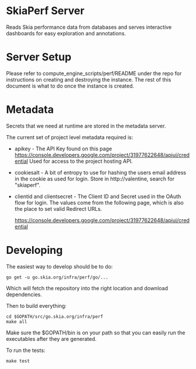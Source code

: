 SkiaPerf Server
===============

Reads Skia performance data from databases and serves interactive dashboards
for easy exploration and annotations.


Server Setup
============

Please refer to compute_engine_scripts/perf/README under the repo for
instructions on creating and destroying the instance. The rest of this
document is what to do once the instance is created.


Metadata
========

Secrets that we need at runtime are stored in the metadata server.

The current set of project level metadata required is:

  * apikey - The API Key found on this page
    https://console.developers.google.com/project/31977622648/apiui/credential
    Used for access to the project hosting API.
  * cookiesalt - A bit of entropy to use for hashing the users email address
    in the cookie as used for login. Store in http://valentine, search for "skiaperf".
  * clientid and clientsecret - The Client ID and Secret used in the OAuth flow
    for login. The values come from the following page, which is also the
    place to set valid Redirect URLs.

      https://console.developers.google.com/project/31977622648/apiui/credential


Developing
==========

The easiest way to develop should be to do:

    go get -u go.skia.org/infra/perf/go/...

Which will fetch the repository into the right location and
download dependencies.

Then to build everything:

    cd $GOPATH/src/go.skia.org/infra/perf
    make all

Make sure the $GOPATH/bin is on your path so that you can easily run the
executables after they are generated.

To run the tests:

    make test
